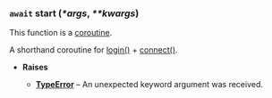 ### `await` start (_\*args_, _\*\*kwargs_) [](https://discordpy.readthedocs.io/en/v1.7.3/api.html#discord.Client.start)
This function is a [coroutine](https://docs.python.org/3/library/asyncio-task.html#coroutine).

A shorthand coroutine for [login()](discord/Clients/Client/login) + [connect()](discord/Clients/Client/connect).

- **Raises**

	- [**TypeError**](https://docs.python.org/3/library/exceptions.html#TypeError) – An unexpected keyword argument was received.

